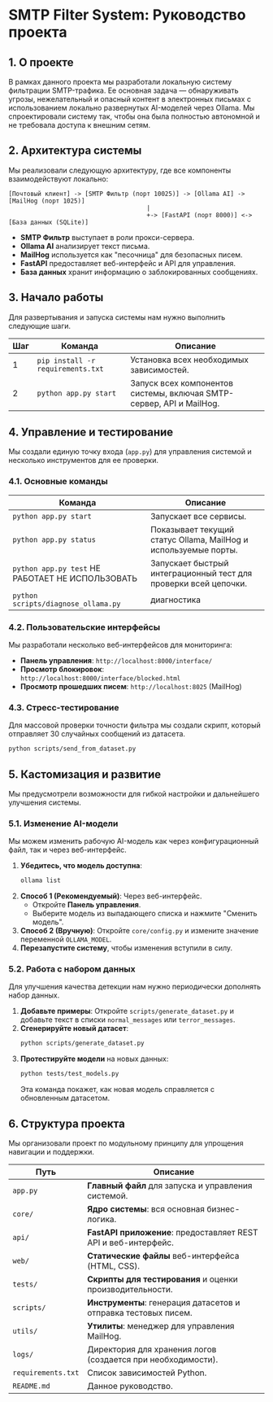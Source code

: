 # SMTP Filter System: Руководство проекта

## 1. О проекте

В рамках данного проекта мы разработали локальную систему фильтрации SMTP-трафика. Ее основная задача — обнаруживать угрозы, нежелательный и опасный контент в электронных письмах с использованием локально развернутых AI-моделей через Ollama. Мы спроектировали систему так, чтобы она была полностью автономной и не требовала доступа к внешним сетям.

## 2. Архитектура системы

Мы реализовали следующую архитектуру, где все компоненты взаимодействуют локально:

```
[Почтовый клиент] -> [SMTP Фильтр (порт 10025)] -> [Ollama AI] -> [MailHog (порт 1025)]
                                      |
                                      +-> [FastAPI (порт 8000)] <-> [База данных (SQLite)]
```
- **SMTP Фильтр** выступает в роли прокси-сервера.
- **Ollama AI** анализирует текст письма.
- **MailHog** используется как "песочница" для безопасных писем.
- **FastAPI** предоставляет веб-интерфейс и API для управления.
- **База данных** хранит информацию о заблокированных сообщениях.

## 3. Начало работы

Для развертывания и запуска системы нам нужно выполнить следующие шаги.

| Шаг | Команда | Описание |
|---|---|---|
| 1 | `pip install -r requirements.txt` | Установка всех необходимых зависимостей. |
| 2 | `python app.py start` | Запуск всех компонентов системы, включая SMTP-сервер, API и MailHog. |

## 4. Управление и тестирование

Мы создали единую точку входа (`app.py`) для управления системой и несколько инструментов для ее проверки.

### 4.1. Основные команды

| Команда | Описание |
|---|---|
| `python app.py start` | Запускает все сервисы. |
| `python app.py status` | Показывает текущий статус Ollama, MailHog и используемые порты. |
| `python app.py test` НЕ РАБОТАЕТ НЕ ИСПОЛЬЗОВАТЬ | Запускает быстрый интеграционный тест для проверки всей цепочки. |
| `python scripts/diagnose_ollama.py` | диагностика |

### 4.2. Пользовательские интерфейсы

Мы разработали несколько веб-интерфейсов для мониторинга:

- **Панель управления**: `http://localhost:8000/interface/`
- **Просмотр блокировок**: `http://localhost:8000/interface/blocked.html`
- **Просмотр прошедших писем**: `http://localhost:8025` (MailHog)

### 4.3. Стресс-тестирование

Для массовой проверки точности фильтра мы создали скрипт, который отправляет 30 случайных сообщений из датасета.

```bash
python scripts/send_from_dataset.py
```

## 5. Кастомизация и развитие

Мы предусмотрели возможности для гибкой настройки и дальнейшего улучшения системы.

### 5.1. Изменение AI-модели

Мы можем изменить рабочую AI-модель как через конфигурационный файл, так и через веб-интерфейс.

1.  **Убедитесь, что модель доступна**:
    ```bash
    ollama list
    ```
2.  **Способ 1 (Рекомендуемый)**: Через веб-интерфейс.
    - Откройте **Панель управления**.
    - Выберите модель из выпадающего списка и нажмите "Сменить модель".
3.  **Способ 2 (Вручную)**: Откройте `core/config.py` и измените значение переменной `OLLAMA_MODEL`.
4.  **Перезапустите систему**, чтобы изменения вступили в силу.

### 5.2. Работа с набором данных

Для улучшения качества детекции нам нужно периодически дополнять набор данных.

1.  **Добавьте примеры**: Откройте `scripts/generate_dataset.py` и добавьте текст в списки `normal_messages` или `terror_messages`.
2.  **Сгенерируйте новый датасет**:
    ```bash
    python scripts/generate_dataset.py
    ```
3.  **Протестируйте модели** на новых данных:
    ```bash
    python tests/test_models.py
    ```
    Эта команда покажет, как новая модель справляется с обновленным датасетом.

## 6. Структура проекта

Мы организовали проект по модульному принципу для упрощения навигации и поддержки.

| Путь | Описание |
|---|---|
| `app.py` | **Главный файл** для запуска и управления системой. |
| `core/` | **Ядро системы**: вся основная бизнес-логика. |
| `api/` | **FastAPI приложение**: предоставляет REST API и веб-интерфейс. |
| `web/` | **Статические файлы** веб-интерфейса (HTML, CSS). |
| `tests/` | **Скрипты для тестирования** и оценки производительности. |
| `scripts/` | **Инструменты**: генерация датасетов и отправка тестовых писем. |
| `utils/` | **Утилиты**: менеджер для управления MailHog. |
| `logs/` | Директория для хранения логов (создается при необходимости). |
| `requirements.txt` | Список зависимостей Python. |
| `README.md` | Данное руководство. |